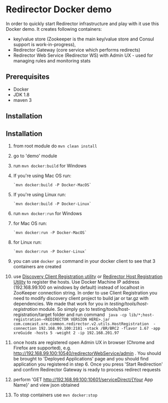 # Redirector Docker demo

In order to quickly start Redirector infrastructure and play with it use this Docker demo. It creates following containers: 

 - key/value store (Zookeeper is the main key/value store and Consul support is work-in-progress),
 - Redirector Gateway (core service which performs redirects)
 - Redirector Web Service (Redirector WS) with Admin UX - used for managing rules and monitoring stats
 
## Prerequisites
 
 - Docker
 - JDK 1.8
 - maven 3
 
## Installation

## Installation

1. from root module do `mvn clean install` 
2. go to 'demo' module
3. run `mvn docker:build` for Windows
  1. If you're using Mac OS run: 
  
         `mvn docker:build -P Docker-MacOS`
           
  2. If you're using Linux run: 
  
         `mvn docker:build -P Docker-Linux`
         
4. run `mvn docker:run` for Windows
  1. for Mac OS run:
  
         `mvn docker:run -P Docker-MacOS`
         
  1. for Linux run:
  
         `mvn docker:run -P Docker-Linux`
         
5. you can use `docker ps` command in your docker client to see that 3 containers are created
6. use [Discovery Client Registration utility](https://github.com/Comcast/discovery/blob/develop/discovery-client/src/main/java/com/comcast/tvx/cloud/RegistrationMain.java) 
or [Redirector Host Registration Utility](https://github.comcast.com/appds-services/redirector-2.0/blob/next-sprint/testing/tools/host-registration/src/main/java/com/comcast/xre/common/redirector/v2/utils/HostRegistration.java) to register the hosts. 
Use Docker Machine IP address (192.168.99.100 on windows by default) instead of localhost in ZooKeeper connection string. In order to use Client Registration you need to modify discovery client project to build jar or tar.gz with dependencies. We made that work for you in *testing/tools/host-registration* module. So simply go to testing/tools/host-registration/target folder and run command `
java -cp lib/*;host-registration-<REDIRECTOR VERSION HERE>.jar com.comcast.xre.common.redirector.v2.utils.HostRegistration  -connection 192.168.99.100:2181 -stack /BR/BRC2 -flavor 1.67 -app xreGuide -hosts 5 -weight 2 -ip 192.168.201.97`
7. once hosts are registered open Admin UX in browser (Chrome and Firefox are supported), e.g. http://192.168.99.100:10540/redirectorWebService/admin . 
You should be brought to 'Deployed Applications' page and you should find application you registered in step 6. Once you press 'Start Redirection' and confirm Redirector Gateway is ready to process redirect requests
8. perform 'GET http://192.168.99.100:10601/serviceDirect/{Your App Name}' and view json obtained
9. To stop containers use `mvn docker:stop`
